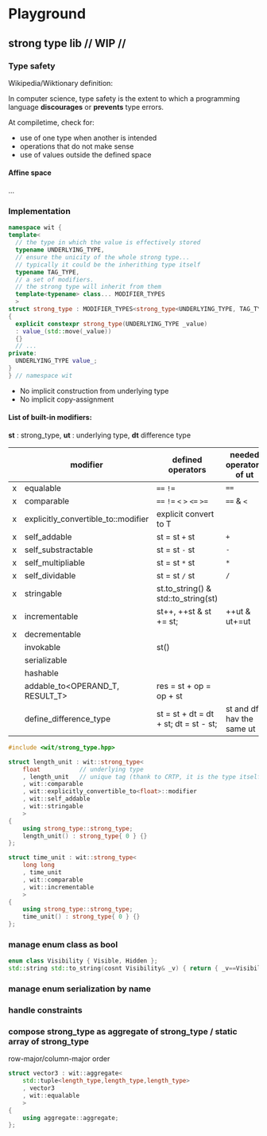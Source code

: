 # Playground

## strong type lib // WIP //

### Type safety

Wikipedia/Wiktionary definition:

In computer science, type safety is the extent to which a programming language **discourages** or **prevents** type errors.

At compiletime, check for:

- use of one type when another is intended
- operations that do not make sense
- use of values outside the defined space

#### Affine space

...

### Implementation

```cpp
namespace wit {
template<
  // the type in which the value is effectively stored
  typename UNDERLYING_TYPE,
  // ensure the unicity of the whole strong type... 
  // typically it could be the inherithing type itself
  typename TAG_TYPE,
  // a set of modifiers. 
  // the strong type will inherit from them
  template<typename> class... MODIFIER_TYPES 
  >
struct strong_type : MODIFIER_TYPES<strong_type<UNDERLYING_TYPE, TAG_TYPE, MODIFIER_TYPES...>>...
{
  explicit constexpr strong_type(UNDERLYING_TYPE _value)
  : value_(std::move(_value))
  {}
  // ...
private:
  UNDERLYING_TYPE value_;
}
} // namespace wit
```

- No implicit construction from underlying type
- No implicit copy-assignment

#### List of built-in modifiers:

**st** : strong_type, **ut** : underlying type, **dt** difference type

| | modifier                               | defined operators                   | needed operators of ut |
|-| -------------------------------------- | ----------------------------------- | ---------------------- |
|x| equalable                              | `==` `!=`                           | `==`                   |
|x| comparable                             | `==` `!=` `<` `>` `<=` `>=`         | `==` & `<`             |
|x| explicitly_convertible_to<T>::modifier | explicit convert to T               |                        |
|x| self_addable                           | st = st `+` st                      | `+`                    |
|x| self_substractable                     | st = st `-` st                      | `-`                    |
|x| self_multipliable                      | st = st `*` st                      | `*`                    |
|x| self_dividable                         | st = st `/` st                      | `/`                    |
|x| stringable                             | st.to_string() & std::to_string(st) |                        |
|x| incrementable                          | st++, ++st & st += st;              | ++ut & ut+=ut          |
|x| decrementable                          |                                     |                        |
| | invokable                              | st()                                |                        |
| | serializable                           |                                     |                        |
| | hashable                               |                                     |                        |
| | addable_to<OPERAND_T, RESULT_T>        | res = st + op = op + st             |                        |
| | define_difference_type<st>             | st = st + dt = dt + st; dt = st - st; | st and df hav the same ut |

```cpp
#include <wit/strong_type.hpp>

struct length_unit : wit::strong_type<
    float           // underlying type
    , length_unit   // unique tag (thank to CRTP, it is the type itself)
    , wit::comparable
    , wit::explicitly_convertible_to<float>::modifier
    , wit::self_addable
    , wit::stringable
    >
{
    using strong_type::strong_type;
    length_unit() : strong_type{ 0 } {}
};

struct time_unit : wit::strong_type<
    long long
    , time_unit
    , wit::comparable
    , wit::incrementable
    >
{
    using strong_type::strong_type;
    time_unit() : strong_type{ 0 } {}
};
```

### manage enum class as bool

```cpp
enum class Visibility { Visible, Hidden };
std::string std::to_string(cosnt Visibility& _v) { return { _v==Visibility::Visible?"Visible":"Hidden" }; }
```

### manage enum serialization by name

### handle constraints

### compose strong_type as aggregate of strong_type / static array of strong_type

row-major/column-major order

```cpp
struct vector3 : wit::aggregate<
    std::tuple<length_type,length_type,length_type>
    , vector3
    , wit::equalable
    >
{
    using aggregate::aggregate;
};
```